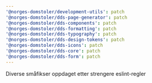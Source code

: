 ```yaml
---
'@norges-domstoler/development-utils': patch
'@norges-domstoler/dds-page-generator': patch
'@norges-domstoler/dds-components': patch
'@norges-domstoler/dds-formatting': patch
'@norges-domstoler/dds-typography': patch
'@norges-domstoler/dds-design-tokens': patch
'@norges-domstoler/dds-icons': patch
'@norges-domstoler/dds-core': patch
'@norges-domstoler/dds-form': patch
---
```


Diverse småfikser oppdaget etter strengere eslint-regler
